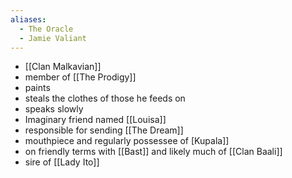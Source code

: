 ```yaml
---
aliases:
  - The Oracle
  - Jamie Valiant
---
```

- [[Clan Malkavian]]
- member of [[The Prodigy]]
- paints
- steals the clothes of those he feeds on
- speaks slowly
- Imaginary friend named [[Louisa]]
- responsible for sending [[The Dream]]
- mouthpiece and regularly possessee of [Kupala]]
- on friendly terms with [[Bast]] and likely much of [[Clan Baali]]
- sire of [[Lady Ito]]

